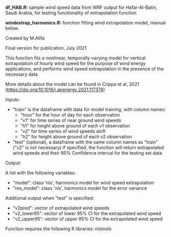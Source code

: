 **df_HAB.R:** sample wind speed data from WRF output for Hafar-Al-Batin, Saudi Arabia, for testing functionality of extrapolation function

**windextrap_harmonics.R:** function fitting wind extrapolation model, manual below.

Created by M.Alifa

Final version for publication, July 2021

This function fits a nonlinear, temporally-varying model for vertical extrapolation of hourly wind speed for the purpose of wind energy applications, and performs wind speed extrapolation in the presence of the necessary data

More details about the model can be found in Crippa et al, 2021 (https://doi.org/10.1016/j.apenergy.2021.117378)
  	
Inputs:

* "train" is the dataframe with data for model training, with column names:
  * "hour" for the hour of day for each observation
  * "v1"  for time series of near ground wind speeds
  * "h1" for height above ground of each v1 observation
  * "v2"  for time series of wind speeds aloft
  * "h2" for height above ground of each v2 observation
* "test" (optional), a dataframe with the same column names as "train" ("v2" is not necessary)
if specified, the function will return extrapolated wind speeds and their 95% Confidence interval for the testing set data

Output:

A list with the following variables:
* "model": class 'nls', harmonics model for wind speed extrapolation
* "res_model": class 'nls', harmonics model for the error variance

Additional output when "test" is specified:
* "v2pred": vector of extrapolated wind speeds
* "v2_lower95": vector of lower 95% CI for the extrapolated wind speed
* "v2_upper95": vector of upper 95% CI for the extrapolated wind speed

Function requires the following R libraries: nlstools

